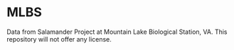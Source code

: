 # MLBS
Data from Salamander Project at Mountain Lake Biological Station, VA.
This repository will not offer any license.
